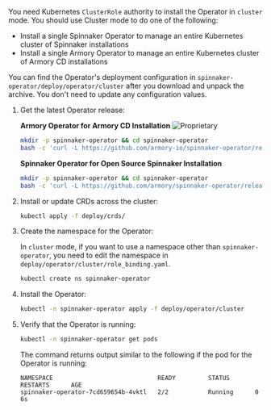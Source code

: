 <!-- this file does not contain H2 etc headings
Hugo does not render headings in included files
-->
You need Kubernetes `ClusterRole` authority to install the Operator in `cluster` mode.  You should use Cluster mode to do one of the following:
- Install a single Spinnaker Operator to manage an entire Kubernetes cluster of Spinnaker installations
- Install a single Armory Operator to manage an entire Kubernetes cluster of Armory CD installations

You can find the Operator's deployment configuration in `spinnaker-operator/deploy/operator/cluster` after you download and unpack the archive. You don't need to update any configuration values.

1. Get the latest Operator release:

   **Armory Operator for Armory CD Installation** ![Proprietary](/images/proprietary.svg)

   ```bash
   mkdir -p spinnaker-operator && cd spinnaker-operator
   bash -c 'curl -L https://github.com/armory-io/spinnaker-operator/releases/latest/download/manifests.tgz | tar -xz'
   ```

   **Spinnaker Operator for Open Source Spinnaker Installation**

   ```bash
   mkdir -p spinnaker-operator && cd spinnaker-operator
   bash -c 'curl -L https://github.com/armory/spinnaker-operator/releases/latest/download/manifests.tgz | tar -xz'
   ```

1. Install or update CRDs across the cluster:

   ```bash
   kubectl apply -f deploy/crds/
   ```

1. Create the namespace for the Operator:

   In `cluster` mode, if you want to use a namespace other than `spinnaker-operator`, you need to edit the namespace in `deploy/operator/cluster/role_binding.yaml`.

   ```bash
   kubectl create ns spinnaker-operator
   ```

1. Install the Operator:

   ```bash
   kubectl -n spinnaker-operator apply -f deploy/operator/cluster
   ```

1. Verify that the Operator is running:

   ```bash
   kubectl -n spinnaker-operator get pods
   ```

   The command returns output similar to the following if the pod for the Operator is running:

   ```
   NAMESPACE                             READY         STATUS       RESTARTS      AGE
   spinnaker-operator-7cd659654b-4vktl   2/2           Running      0             6s
   ```
